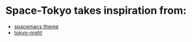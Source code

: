 # Space-Tokyo takes inspiration from: 
- [spacemacs theme](https://github.com/colepeters/spacemacs-theme.vim) 
- [tokyo-night](https://github.com/folke/tokyonight.nvim)
